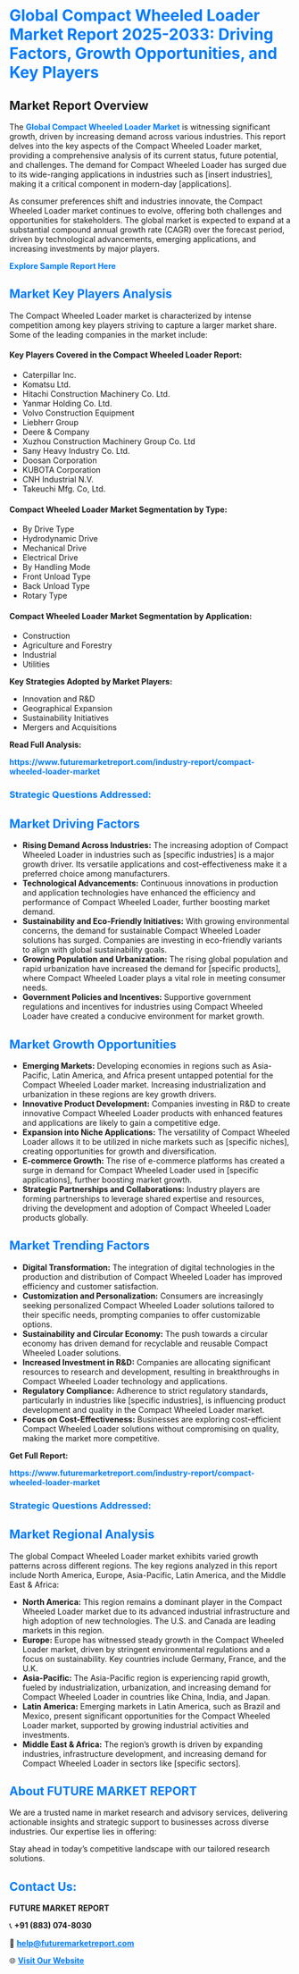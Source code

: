 <h1 style="color: #007BFF;">Global Compact Wheeled Loader Market Report 2025-2033: Driving Factors, Growth Opportunities, and Key Players</h1>

<section id="overview">
<h2>Market Report Overview</h2>
<p>The <a href="https://www.futuremarketreport.com/industry-report/compact-wheeled-loader-market" style="color: #007BFF; text-decoration: none;"><strong>Global Compact Wheeled Loader Market</strong></a> is witnessing significant growth, driven by increasing demand across various industries. This report delves into the key aspects of the Compact Wheeled Loader market, providing a comprehensive analysis of its current status, future potential, and challenges. The demand for Compact Wheeled Loader has surged due to its wide-ranging applications in industries such as [insert industries], making it a critical component in modern-day [applications].</p>
<p>As consumer preferences shift and industries innovate, the Compact Wheeled Loader market continues to evolve, offering both challenges and opportunities for stakeholders. The global market is expected to expand at a substantial compound annual growth rate (CAGR) over the forecast period, driven by technological advancements, emerging applications, and increasing investments by major players.</p>
</section>

<section id="overview">
<p><a href="https://www.futuremarketreport.com/request-sample/reportId=108898" style="color: #007BFF; text-decoration: none;"><strong>Explore Sample Report Here</strong></a></p>
</section>

<section id="key-players">
<h2 style="color: #007BFF;">Market Key Players Analysis</h2>
<p>The Compact Wheeled Loader market is characterized by intense competition among key players striving to capture a larger market share. Some of the leading companies in the market include:</p>
<h4>Key Players Covered in the Compact Wheeled Loader Report:</h4>
<ul><li>Caterpillar Inc.</li><li>Komatsu Ltd.</li><li>Hitachi Construction Machinery Co. Ltd.</li><li>Yanmar Holding Co. Ltd.</li><li>Volvo Construction Equipment</li><li>Liebherr Group</li><li>Deere &amp; Company</li><li>Xuzhou Construction Machinery Group Co. Ltd</li><li>Sany Heavy Industry Co. Ltd.</li><li>Doosan Corporation</li><li>KUBOTA Corporation</li><li>CNH Industrial N.V.</li><li>Takeuchi Mfg. Co, Ltd.</li></ul>
<h4>Compact Wheeled Loader Market Segmentation by Type:</h4>
<ul><li>By Drive Type</li><li>Hydrodynamic Drive</li><li>Mechanical Drive</li><li>Electrical Drive</li><li>By Handling Mode</li><li>Front Unload Type</li><li>Back Unload Type</li><li>Rotary Type</li></ul>

<h4>Compact Wheeled Loader Market Segmentation by Application:</h4>
<ul><li>Construction</li><li>Agriculture and Forestry</li><li>Industrial</li><li>Utilities</li></ul>
<p><strong>Key Strategies Adopted by Market Players:</strong></p>
<ul>
<li>Innovation and R&D</li>
<li>Geographical Expansion</li>
<li>Sustainability Initiatives</li>
<li>Mergers and Acquisitions</li>
</ul>
</section>

<section>
<p><strong>Read Full Analysis: </strong></p><a href="https://www.futuremarketreport.com/industry-report/compact-wheeled-loader-market" style="color: #007BFF; text-decoration: none;"><strong>https://www.futuremarketreport.com/industry-report/compact-wheeled-loader-market</strong></a>
<h3 style="color: #007BFF;">Strategic Questions Addressed:</h3>
</section>

<section id="driving-factors">
<h2 style="color: #007BFF;">Market Driving Factors</h2>
<ul>
<li><strong>Rising Demand Across Industries:</strong> The increasing adoption of Compact Wheeled Loader in industries such as [specific industries] is a major growth driver. Its versatile applications and cost-effectiveness make it a preferred choice among manufacturers.</li>
<li><strong>Technological Advancements:</strong> Continuous innovations in production and application technologies have enhanced the efficiency and performance of Compact Wheeled Loader, further boosting market demand.</li>
<li><strong>Sustainability and Eco-Friendly Initiatives:</strong> With growing environmental concerns, the demand for sustainable Compact Wheeled Loader solutions has surged. Companies are investing in eco-friendly variants to align with global sustainability goals.</li>
<li><strong>Growing Population and Urbanization:</strong> The rising global population and rapid urbanization have increased the demand for [specific products], where Compact Wheeled Loader plays a vital role in meeting consumer needs.</li>
<li><strong>Government Policies and Incentives:</strong> Supportive government regulations and incentives for industries using Compact Wheeled Loader have created a conducive environment for market growth.</li>
</ul>
</section>

<section id="growth-opportunities">
<h2 style="color: #007BFF;">Market Growth Opportunities</h2>
<ul>
<li><strong>Emerging Markets:</strong> Developing economies in regions such as Asia-Pacific, Latin America, and Africa present untapped potential for the Compact Wheeled Loader market. Increasing industrialization and urbanization in these regions are key growth drivers.</li>
<li><strong>Innovative Product Development:</strong> Companies investing in R&D to create innovative Compact Wheeled Loader products with enhanced features and applications are likely to gain a competitive edge.</li>
<li><strong>Expansion into Niche Applications:</strong> The versatility of Compact Wheeled Loader allows it to be utilized in niche markets such as [specific niches], creating opportunities for growth and diversification.</li>
<li><strong>E-commerce Growth:</strong> The rise of e-commerce platforms has created a surge in demand for Compact Wheeled Loader used in [specific applications], further boosting market growth.</li>
<li><strong>Strategic Partnerships and Collaborations:</strong> Industry players are forming partnerships to leverage shared expertise and resources, driving the development and adoption of Compact Wheeled Loader products globally.</li>
</ul>
</section>

<section id="trending-factors">
<h2 style="color: #007BFF;">Market Trending Factors</h2>
<ul>
<li><strong>Digital Transformation:</strong> The integration of digital technologies in the production and distribution of Compact Wheeled Loader has improved efficiency and customer satisfaction.</li>
<li><strong>Customization and Personalization:</strong> Consumers are increasingly seeking personalized Compact Wheeled Loader solutions tailored to their specific needs, prompting companies to offer customizable options.</li>
<li><strong>Sustainability and Circular Economy:</strong> The push towards a circular economy has driven demand for recyclable and reusable Compact Wheeled Loader solutions.</li>
<li><strong>Increased Investment in R&D:</strong> Companies are allocating significant resources to research and development, resulting in breakthroughs in Compact Wheeled Loader technology and applications.</li>
<li><strong>Regulatory Compliance:</strong> Adherence to strict regulatory standards, particularly in industries like [specific industries], is influencing product development and quality in the Compact Wheeled Loader market.</li>
<li><strong>Focus on Cost-Effectiveness:</strong> Businesses are exploring cost-efficient Compact Wheeled Loader solutions without compromising on quality, making the market more competitive.</li>
</ul>
</section>

<section>
<p><strong>Get Full Report: </strong></p><a href="https://www.futuremarketreport.com/industry-report/compact-wheeled-loader-market" style="color: #007BFF; text-decoration: none;"><strong>https://www.futuremarketreport.com/industry-report/compact-wheeled-loader-market</strong></a>
<h3 style="color: #007BFF;">Strategic Questions Addressed:</h3>
</section>


<section id="regional-analysis">
<h2 style="color: #007BFF;">Market Regional Analysis</h2>
<p>The global Compact Wheeled Loader market exhibits varied growth patterns across different regions. The key regions analyzed in this report include North America, Europe, Asia-Pacific, Latin America, and the Middle East & Africa:</p>
<ul>
<li><strong>North America:</strong> This region remains a dominant player in the Compact Wheeled Loader market due to its advanced industrial infrastructure and high adoption of new technologies. The U.S. and Canada are leading markets in this region.</li>
<li><strong>Europe:</strong> Europe has witnessed steady growth in the Compact Wheeled Loader market, driven by stringent environmental regulations and a focus on sustainability. Key countries include Germany, France, and the U.K.</li>
<li><strong>Asia-Pacific:</strong> The Asia-Pacific region is experiencing rapid growth, fueled by industrialization, urbanization, and increasing demand for Compact Wheeled Loader in countries like China, India, and Japan.</li>
<li><strong>Latin America:</strong> Emerging markets in Latin America, such as Brazil and Mexico, present significant opportunities for the Compact Wheeled Loader market, supported by growing industrial activities and investments.</li>
<li><strong>Middle East & Africa:</strong> The region’s growth is driven by expanding industries, infrastructure development, and increasing demand for Compact Wheeled Loader in sectors like [specific sectors].</li>
</ul>
</section>

<footer>
<h2 style="color: #007BFF;">About FUTURE MARKET REPORT</h2>
<p>We are a trusted name in market research and advisory services, delivering actionable insights and strategic support to businesses across diverse industries. Our expertise lies in offering:</p>

<p>Stay ahead in today’s competitive landscape with our tailored research solutions.</p>

<h2 style="color: #007BFF;">Contact Us:</h2>
<p><strong>FUTURE MARKET REPORT</strong></p>
<p>📞 <strong>+91 (883) 074-8030</strong></p>
<p>📧 <strong><a href="mailto:help@futuremarketreport.com" style="color: #007BFF;">help@futuremarketreport.com</a></strong></p>
<p>🌐 <strong><a href="https://www.futuremarketreport.com/" style="color: #007BFF;">Visit Our Website</a></strong></p>
</footer>